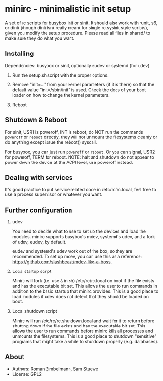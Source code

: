 minirc - minimalistic init setup
===============================

A set of rc scripts for busybox init or sinit. It should also work with runit, s6, or dinit (though dinit isnt really meant
for single rc.sysinit style scripts), given you modify the setup procedure. Please read all files in shared/ to make sure they
do what you want.

Installing
----------

Dependencies: busybox or sinit, optionally eudev or systemd (for udev)

1. Run the setup.sh script with the proper options.

2. Remove "init=..." from your kernel parameters (if it is there) so that the
   default value "init=/sbin/init" is used.  Check the docs of your boot loader
   on how to change the kernel parameters.

3. Reboot


Shutdown & Reboot
-----------------

For sinit, USR1 is poweroff, INT is reboot, do NOT run the commands `poweroff` or `reboot` directly, they
will not unmount the filesystems cleanly or do anything except issue the reboot() syscall.

For busybox, you can just run `poweroff` or `reboot`. Or you can signal, USR2 for poweroff, TERM for reboot.
NOTE: halt and shutdown do not appear to power down the device at the ACPI level, use poweroff instead.


Dealing with services
---------------------

It's good practice to put service related code in /etc/rc/rc.local, feel free to use a process supervisor or whatever you want.


Further configuration
---------------------

1. udev

   You need to decide what to use to set up the devices and load the modules.
   minirc supports busybox's mdev, systemd's udev, and a fork of udev, eudev,
   by default.

   eudev and systemd's udev work out of the box, so they are recommended.  To
   set up mdev, you can use this as a reference:
   https://github.com/slashbeast/mdev-like-a-boss.

2. Local startup script

   Minirc will fork (i.e. use `&` in sh) /etc/rc/rc.local on boot if the file exists and has the
   executable bit set. This allows the user to run commands in addition to the
   basic startup that minirc provides. This is a good place to load modules if
   udev does not detect that they should be loaded on boot. 

3. Local shutdown script

   Minirc will run /etc/rc/rc.shutdown.local and wait for it to return 
   before shutting down if the file exists and has the 
   executable bit set. This allows the user to run commands before minirc kills all processes and
   unmounts the filesystems. This is a good place to shutdown "sensitive" programs that might take
   a while to shutdown properly (e.g. databases).


About
-----

* Authors: Roman Zimbelmann, Sam Stuewe
* License: GPL2



